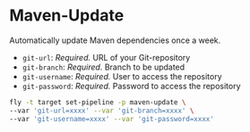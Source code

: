 # Maven-Update

Automatically update Maven dependencies once a week.

* `git-url`: *Required.* URL of your Git-repository
* `git-branch`: *Required.* Branch to be updated
* `git-username`: *Required.* User to access the repository
* `git-password`: *Required.* Password to access the repository

```bash
fly -t target set-pipeline -p maven-update \
--var 'git-url=xxxx' --var 'git-branch=xxxx' \
--var 'git-username=xxxx' --var 'git-password=xxxx'
```